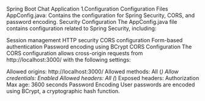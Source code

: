 Spring Boot Chat Application
1.Configuration
Configuration Files
AppConfig.java: Contains the configuration for Spring Security, CORS, and password encoding.
Security Configuration
The AppConfig.java file contains configuration related to Spring Security, including:

Session management
HTTP security
CORS configuration
Form-based authentication
Password encoding using BCrypt
CORS Configuration
The CORS configuration allows cross-origin requests from http://localhost:3000/ with the following settings:

Allowed origins: http://localhost:3000/
Allowed methods: All (*)
Allow credentials: Enabled
Allowed headers: All (*)
Exposed headers: Authorization
Max age: 3600 seconds
Password Encoding
User passwords are encoded using BCrypt, a cryptographic hash function.